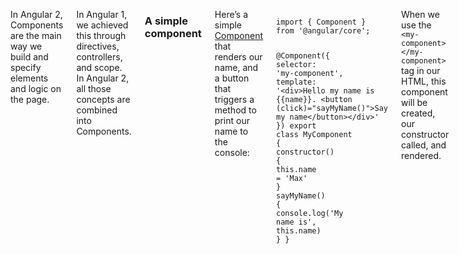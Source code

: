  <div class="nine columns">
                 
          

<p>In Angular 2, Components are the main way we build and specify elements and logic on the page.</p>

<p>In Angular 1, we achieved this through directives, controllers, and scope. In Angular 2, all those concepts
are combined into Components.</p>

<h3 id="a-simple-component">A simple component</h3>

<p>Here’s a simple <a href="https://angular.io/docs/ts/latest/api/core/index/Component-decorator.html">Component</a> that renders our name, and a button that triggers a method to print our name to the console:</p>

<div class="language-javascript highlighter-rouge"><pre class="highlight"><code>
<span class="kr">import</span> <span class="p">{</span> <span class="nx">Component</span> <span class="p">}</span> <span class="nx">from</span> <span class="s1">'@angular/core'</span><span class="p">;</span>

<span class="err">@</span><span class="nx">Component</span><span class="p">({</span>
  <span class="na">selector</span><span class="p">:</span> <span class="s1">'my-component'</span><span class="p">,</span>
  <span class="na">template</span><span class="p">:</span> <span class="s1">'&lt;div&gt;Hello my name is {{name}}. &lt;button (click)="sayMyName()"&gt;Say my name&lt;/button&gt;&lt;/div&gt;'</span>
<span class="p">})</span>
<span class="kr">export</span> <span class="kr">class</span> <span class="nx">MyComponent</span> <span class="p">{</span>
  <span class="nx">constructor</span><span class="p">()</span> <span class="p">{</span>
    <span class="k">this</span><span class="p">.</span><span class="nx">name</span> <span class="o">=</span> <span class="s1">'Max'</span>
  <span class="p">}</span>
  <span class="nx">sayMyName</span><span class="p">()</span> <span class="p">{</span>
    <span class="nx">console</span><span class="p">.</span><span class="nx">log</span><span class="p">(</span><span class="s1">'My name is'</span><span class="p">,</span> <span class="k">this</span><span class="p">.</span><span class="nx">name</span><span class="p">)</span>
  <span class="p">}</span>
<span class="p">}</span>

</code></pre>
</div>

<p>When we use the <code class="highlighter-rouge">&lt;my-component&gt;&lt;/my-component&gt;</code> tag in our HTML, this component will be created,
our constructor called, and rendered.</p>
